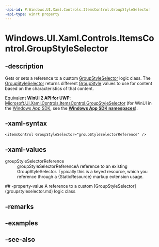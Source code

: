 ```yaml
---
-api-id: P:Windows.UI.Xaml.Controls.ItemsControl.GroupStyleSelector
-api-type: winrt property
---
```


<!-- Property syntax
public Windows.UI.Xaml.Controls.GroupStyleSelector GroupStyleSelector { get;  set; }
-->

# Windows.UI.Xaml.Controls.ItemsControl.GroupStyleSelector

## -description
Gets or sets a reference to a custom [GroupStyleSelector](groupstyleselector.md) logic class. The [GroupStyleSelector](groupstyleselector.md) returns different [GroupStyle](groupstyle.md) values to use for content based on the characteristics of that content.

Equivalent **WinUI 2 API for UWP**: [Microsoft.UI.Xaml.Controls.ItemsControl.GroupStyleSelector](/windows/winui/api/microsoft.ui.xaml.controls.itemscontrol.groupstyleselector) (for WinUI in the [Windows App SDK](/windows/apps/windows-app-sdk/), see the **[Windows App SDK namespaces](/windows/windows-app-sdk/api/winrt/)**).

## -xaml-syntax
```xaml
<itemsControl GroupStyleSelector="groupStyleSelectorReference" />
```


## -xaml-values
<dl><dt>groupStyleSelectorReference</dt><dd>groupStyleSelectorReferenceA reference to an existing GroupStyleSelector. Typically this is a keyed resource, which you reference through a {StaticResource} markup extension usage.</dd>
</dl>
## -property-value
A reference to a custom [GroupStyleSelector](groupstyleselector.md) logic class.

## -remarks

## -examples

## -see-also
